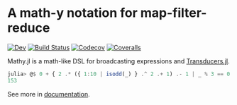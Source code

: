 # A math-y notation for map-filter-reduce

[![Dev](https://img.shields.io/badge/docs-dev-blue.svg)](https://tkf.github.io/Mathy.jl/dev)
[![Build Status](https://travis-ci.com/tkf/Mathy.jl.svg?branch=master)](https://travis-ci.com/tkf/Mathy.jl)
[![Codecov](https://codecov.io/gh/tkf/Mathy.jl/branch/master/graph/badge.svg)](https://codecov.io/gh/tkf/Mathy.jl)
[![Coveralls](https://coveralls.io/repos/github/tkf/Mathy.jl/badge.svg?branch=master)](https://coveralls.io/github/tkf/Mathy.jl?branch=master)

Mathy.jl is a math-like DSL for broadcasting expressions and
[Transducers.jl](https://github.com/tkf/Transducers.jl).

```julia
julia> @$ 0 + { 2 .* ({ 1:10 | isodd(_) } .^ 2 .+ 1) .- 1 | _ % 3 == 0 }
153
```

See more in [documentation](https://tkf.github.io/Mathy.jl/dev).
